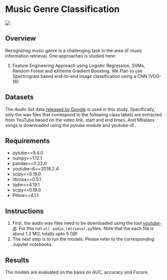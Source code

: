 # Music Genre Classification
![](https://img.shields.io/badge/python-3.6-brightgreen.svg) 

## Overview
Recognizing music genre is a challenging task in the area of music information retrieval. One approaches is studied here:
1. Feature Engineering Approach using Logistic Regression, SVMs, Random Forest and eXtreme Gradient Boosting.
We Plan to use Spectrogram based end-to-end image classification using a CNN (VGG-16)

## Datasets
The *Audio Set* data [released by Google](https://research.google.com/audioset/download.html) is used in this study. Specifically, only the wav files that correspond to the following class labels are extracted from YouTube based on the video link, start and end times. 
And Mbalaxx songs is downloaded using the pytube module and youtube-dl .


## Requirements
- pytube==9.4.0
- numpy==1.12.1
- pandas==0.22.0
- youtube-dl==2018.2.4
- scipy==0.19.0
- librosa==0.5.1
- tqdm==4.19.1
- scipy==0.19.0
- Pillow==4.1.1

## Instructions
1. First, the audio wav files need to be downloaded using the tool [youtube-dl](https://rg3.github.io/youtube-dl/). For this run `all audio_retrieval.py`files. Note that the each file is about 1.3 MO, totally upto 5 GB!
2. The next step is to run the models. Please refer to the corresponding Jupyter notebooks. 

## Results
The models are evaluated on the basis on AUC, accuracy and Fscore. 




